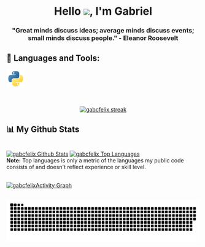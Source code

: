 ## 
<h1 align="center">Hello <img src="https://raw.githubusercontent.com/MartinHeinz/MartinHeinz/master/wave.gif" width="30px">, I'm Gabriel</h1>
<h3 align="center">"Great minds discuss ideas; average minds discuss events; small minds discuss people." - Eleanor Roosevelt</h3>
  
  ## 🚀 Languages and Tools:
  
  <p align="left"> 
  <a target="_blank"> <img src="https://raw.githubusercontent.com/devicons/devicon/master/icons/python/python-original.svg" width="48" height="48"/> </a> 

  
</p>

<br/>

<p align="center">
    <a href="https://github.com/gabcfelix/gabcfelix.git">
        <img title="🔥 Get streak stats for your profile at git.io/streak-stats" alt="gabcfelix streak" src="https://github-readme-streak-stats.herokuapp.com/?user=gabcfelix&theme=black-ice&hide_border=true&stroke=0000&background=060A0CD0"/>
    </a>
</p>

## 📊 My Github Stats

  <br/>
  <a href="https://github.com/gabcfelix/gabcfelix.git"><img alt="gabcfelix Github Stats" height="180em" src="https://github-readme-stats.vercel.app/api?username=gabcfelix&show_icons=true&count_private=true&theme=react&hide_border=true&bg_color=0D1117" /></a>
  <a href="https://github.com/gabcfelix/gabcfelix.git"><img alt="gabcfelix Top Languages" height="180em" src="https://github-readme-stats.vercel.app/api/top-langs/?username=gabcfelix&langs_count=8&count_private=true&layout=compact&theme=react&hide_border=true&bg_color=0D1117" /></a>
  <br/>
  <b>Note:</b> Top languages is only a metric of the languages my public code consists of and doesn't reflect experience or skill level.

<br/>
<br/>

<a href="https://github.com/gabcfelix/gabcfelix.git"><img alt="gabcfelixActivity Graph" src="https://activity-graph.herokuapp.com/graph?username=gabcfelix&bg_color=0D1117&color=5BCDEC&line=5BCDEC&point=FFFFFF&hide_border=true" /></a>

##
  
<div>

 ![Snake animation](https://github.com/gabcfelix/gabcfelix/blob/output/github-contribution-grid-snake.svg)
 
 </div>
